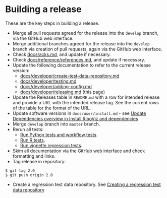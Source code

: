 # Building a release

These are the key steps in building a release.

* Merge all pull requests agreed for the release into the `develop` branch, via the GitHub web interface.
* Merge additional branches agreed for the release into the `develop` branch via creation of pull requests, again via the GitHub web interface.
* Check [docs/acks.md](../acks.md), and update if necessary.
* Check [docs/reference/references.md](../reference/references.md), and update if necessary.
* Update the following documentation to refer to the current release version:
  - [docs/developer/create-test-data-repository.md](./create-test-data-repository.md)
  - [docs/developer/testing.md](./testing.md)
  - [docs/developer/adding-config.md](./adding-config.md)
  - [docs/developer/releasing.md](./releasing.md) (this page)
* Update the Releases table in `README.md` with a row for intended release and provide a URL with the intended release tag. See the current rows of the table for the format of the URL.
* Update software versions in `docs/user/install.md` - see [Update Dependencies overview in Install RiboViz and dependencies](./documentation.md#update-dependencies-overview-in-install-riboviz-and-dependencies)
* Merge `develop` branch into `master` branch.
* Rerun all tests:
  - [Run Python tests and workflow tests](./testing.md#run-python-tests-and-workflow-tests).
  - [Run R tests](./testing.md#run-r-tests).
  - [Run vignette regression tests](./testing.md#run-vignette-regression-tests).
* Skim all documentation via the GitHub web interface and check formatting and links.
* Tag release in repository:

```console
$ git tag 2.0
$ git push origin 2.0
```

* Create a regression test data repository. See [Creating a regression test data repository](./create-test-data-repository.md)
